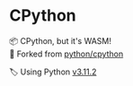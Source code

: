 # CPython

📦 CPython, but it's WASM! \
🔀 Forked from [python/cpython]

🏷️ Using Python [v3.11.2]

[python/cpython]: https://github.com/python/cpython#readme
[v3.11.2]: https://github.com/python/cpython/releases/tag/v3.11.2
